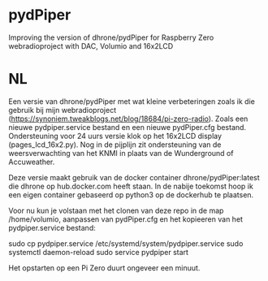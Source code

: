 # pydPiper
Improving the version of dhrone/pydPiper for Raspberry Zero webradioproject with DAC, Volumio and 16x2LCD

# NL
Een versie van dhrone/pydPiper met wat kleine verbeteringen zoals ik die gebruik bij mijn webradioproject (https://synoniem.tweakblogs.net/blog/18684/pi-zero-radio). Zoals een nieuwe pydpiper.service bestand en een nieuwe pydPiper.cfg bestand. Ondersteuning voor 24 uurs versie klok op het 16x2LCD display (pages_lcd_16x2.py). Nog in de pijplijn zit ondersteuning van de weersverwachting van het KNMI in plaats van de Wunderground of Accuweather.

Deze versie maakt gebruik van de docker container dhrone/pydPiper:latest die dhrone op hub.docker.com heeft staan. In de nabije toekomst hoop ik een eigen container gebaseerd op python3 op de dockerhub te plaatsen. 

Voor nu kun je volstaan met het clonen van deze repo in de map /home/volumio, aanpassen van pydPiper.cfg en het kopieeren van het pydpiper.service bestand: 

sudo cp pydpiper.service /etc/systemd/system/pydpiper.service
sudo systemctl daemon-reload
sudo service pydpiper start

Het opstarten op een Pi Zero duurt ongeveer een minuut.
